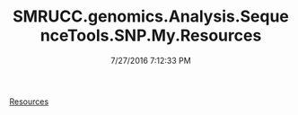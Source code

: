 ﻿---
title: SMRUCC.genomics.Analysis.SequenceTools.SNP.My.Resources
date: 7/27/2016 7:12:33 PM
---

[Resources](T-SMRUCC.genomics.Analysis.SequenceTools.SNP.My.Resources.Resources.html)
